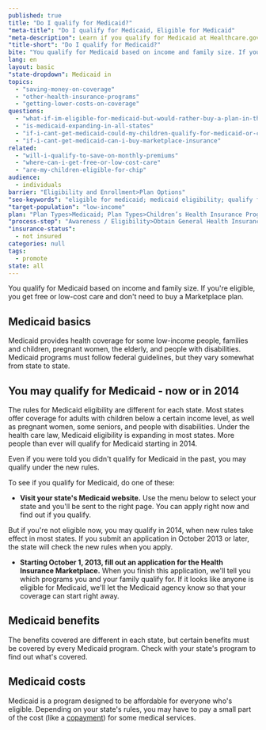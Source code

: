 ```yaml
---
published: true
title: "Do I qualify for Medicaid?"
"meta-title": "Do I qualify for Medicaid, Eligible for Medicaid"
"meta-description": Learn if you qualify for Medicaid at Healthcare.gov. If you are eligible for Medicaid you can enroll at the Health Insurance Marketplace and save money
"title-short": "Do I qualify for Medicaid?"
bite: "You qualify for Medicaid based on income and family size. If you're eligible, you get free or low-cost care and don't  need to buy a Marketplace plan."
lang: en
layout: basic
"state-dropdown": Medicaid in
topics: 
  - "saving-money-on-coverage"
  - "other-health-insurance-programs"
  - "getting-lower-costs-on-coverage"
questions: 
  - "what-if-im-eligible-for-medicaid-but-would-rather-buy-a-plan-in-the-marketplace"
  - "is-medicaid-expanding-in-all-states"
  - "if-i-cant-get-medicaid-could-my-children-qualify-for-medicaid-or-chip"
  - "if-i-cant-get-medicaid-can-i-buy-marketplace-insurance"
related: 
  - "will-i-qualify-to-save-on-monthly-premiums"
  - "where-can-i-get-free-or-low-cost-care"
  - "are-my-children-eligible-for-chip"
audience: 
  - individuals
barrier: "Eligibility and Enrollment>Plan Options"
"seo-keywords": "eligible for medicaid; medicaid eligibility; qualify for medicaid"
"target-population": "low-income"
plan: "Plan Types>Medicaid; Plan Types>Children’s Health Insurance Program"
"process-step": "Awareness / Eligibility>Obtain General Health Insurance Information"
"insurance-status": 
  - not insured
categories: null
tags: 
  - promote
state: all
---
```


You qualify for Medicaid based on income and family size. If you're eligible, you get free or low-cost care and don't need to buy a Marketplace plan. 

## Medicaid basics

Medicaid provides health coverage for some low-income people, families and children, pregnant women, the elderly, and people with disabilities. Medicaid programs must follow federal guidelines, but they vary somewhat from state to state. 

## You may qualify for Medicaid - now or in 2014
The rules for Medicaid eligibility are different for each state. Most states offer coverage for adults with children below a certain income level, as well as pregnant women, some seniors, and people with disabilities.
Under the health care law, Medicaid eligibility is expanding in most states. More people than ever will qualify for Medicaid starting in 2014. 

Even if you were told you didn't qualify for Medicaid in the past, you may qualify under the new rules. 

To see if you qualify for Medicaid, do one of these:

* **Visit your state's Medicaid website.** Use the menu below to select your state and you'll be sent to the right page. You can apply right now and find out if you qualify. 

But if you're not eligible now, you may qualify in 2014, when new rules take effect in most states. If you submit an application in October 2013 or later, the state will check the new rules when you apply.

* **Starting October 1, 2013, fill out an application for the Health Insurance Marketplace.** When you finish this application, we'll tell you which programs you and your family qualify for. If it looks like anyone is eligible for Medicaid, we'll let the Medicaid agency know so that your coverage can start right away.

## Medicaid benefits
The benefits covered are different in each state, but certain benefits must be covered by every Medicaid program. Check with your state's program to find out what's covered. 

## Medicaid costs
Medicaid is a program designed to be affordable for everyone who's eligible. Depending on your state's rules, you may have to pay a small part of the cost (like a [copayment](/glossary/co-payment "glossary")) for some medical services.
